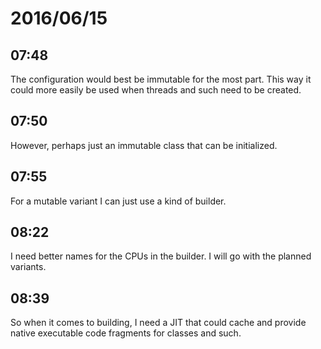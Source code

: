 # 2016/06/15

## 07:48

The configuration would best be immutable for the most part. This way it could
more easily be used when threads and such need to be created.

## 07:50

However, perhaps just an immutable class that can be initialized.

## 07:55

For a mutable variant I can just use a kind of builder.

## 08:22

I need better names for the CPUs in the builder. I will go with the planned
variants.

## 08:39

So when it comes to building, I need a JIT that could cache and provide native
executable code fragments for classes and such.

